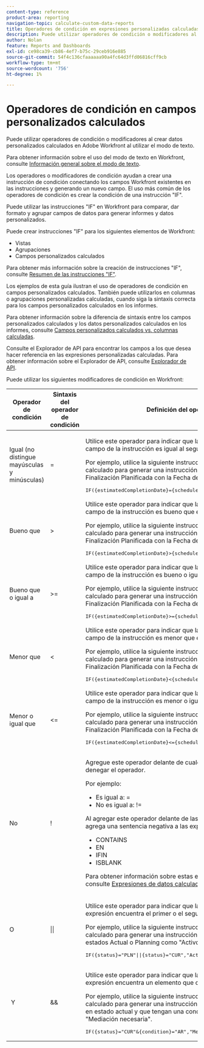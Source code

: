 ```yaml
---
content-type: reference
product-area: reporting
navigation-topic: calculate-custom-data-reports
title: Operadores de condición en expresiones personalizadas calculadas
description: Puede utilizar operadores de condición o modificadores al crear datos personalizados calculados en Adobe Workfront al utilizar el modo de texto.
author: Nolan
feature: Reports and Dashboards
exl-id: ce98ca39-cb86-4ef7-b75c-29ceb916e885
source-git-commit: 54f4c136cfaaaaaa90a4fc64d3ffd06816cff9cb
workflow-type: tm+mt
source-wordcount: '756'
ht-degree: 1%

---
```


# Operadores de condición en campos personalizados calculados

Puede utilizar operadores de condición o modificadores al crear datos personalizados calculados en Adobe Workfront al utilizar el modo de texto.

Para obtener información sobre el uso del modo de texto en Workfront, consulte [Información general sobre el modo de texto](../../../reports-and-dashboards/reports/text-mode/understand-text-mode.md).

Los operadores o modificadores de condición ayudan a crear una instrucción de condición conectando los campos Workfront existentes en las instrucciones y generando un nuevo campo. El uso más común de los operadores de condición es crear la condición de una instrucción &quot;IF&quot;.

Puede utilizar las instrucciones &quot;IF&quot; en Workfront para comparar, dar formato y agrupar campos de datos para generar informes y datos personalizados.

Puede crear instrucciones &quot;IF&quot; para los siguientes elementos de Workfront:

* Vistas
* Agrupaciones
* Campos personalizados calculados

Para obtener más información sobre la creación de instrucciones &quot;IF&quot;, consulte [Resumen de las instrucciones &quot;IF&quot;](../../../reports-and-dashboards/reports/calc-cstm-data-reports/if-statements-overview.md).

Los ejemplos de esta guía ilustran el uso de operadores de condición en campos personalizados calculados. También puede utilizarlos en columnas o agrupaciones personalizadas calculadas, cuando siga la sintaxis correcta para los campos personalizados calculados en los informes.

Para obtener información sobre la diferencia de sintaxis entre los campos personalizados calculados y los datos personalizados calculados en los informes, consulte [Campos personalizados calculados vs. columnas calculadas](../../../reports-and-dashboards/reports/calc-cstm-data-reports/calculated-custom-fields-calculated-columns.md).

Consulte el Explorador de API para encontrar los campos a los que desea hacer referencia en las expresiones personalizadas calculadas. Para obtener información sobre el Explorador de API, consulte [Explorador de API](../../../wf-api/general/api-explorer.md).

Puede utilizar los siguientes modificadores de condición en Workfront:

<table style="table-layout:auto"> 
 <col> 
 <col> 
 <col> 
 <thead> 
  <tr> 
   <th>Operador de condición</th> 
   <th>Sintaxis del operador de condición</th> 
   <th>Definición del operador de condición</th> 
  </tr> 
 </thead> 
 <tbody> 
  <tr> 
   <td>Igual (no distingue mayúsculas y minúsculas)</td> 
   <td>= </td> 
   <td> <p>Utilice este operador para indicar que la condición se cumple cuando el primer campo de la instrucción es igual al segundo campo.</p> <p>Por ejemplo, utilice la siguiente instrucción en un campo personalizado calculado para generar una instrucción "IF" que compare la Fecha de Finalización Planificada con la Fecha de Finalización Prevista de una tarea: </p><pre>IF({estimatedCompletionDate}={scheduledCompletionDate},"On Track","Off Track")</pre> </td> 
  </tr> 
  <tr> 
   <td>Bueno que </td> 
   <td>&gt; </td> 
   <td>Utilice este operador para indicar que la condición se cumple cuando el primer campo de la instrucción es bueno que el segundo campo. <p>Por ejemplo, utilice la siguiente instrucción en un campo personalizado calculado para generar una instrucción "IF" que compare la Fecha de Finalización Planificada con la Fecha de Finalización Prevista de una tarea: </p><pre>IF({estimatedCompletionDate}&gt;{scheduledCompletionDate},"Late",")</pre></td> 
  </tr> 
  <tr> 
   <td>Bueno que o igual a </td> 
   <td>&gt;= </td> 
   <td>Utilice este operador para indicar que la condición se cumple cuando el primer campo de la instrucción es bueno o igual al segundo campo. <p>Por ejemplo, utilice la siguiente instrucción en un campo personalizado calculado para generar una instrucción "IF" que compare la Fecha de Finalización Planificada con la Fecha de Finalización Prevista de una tarea: </p><pre>IF({estimatedCompletionDate}&gt;={scheduledCompletionDate},"Late","Pre")</pre></td> 
  </tr> 
  <tr> 
   <td>Menor que </td> 
   <td>&lt; </td> 
   <td>Utilice este operador para indicar que la condición se cumple cuando el primer campo de la instrucción es menor que el segundo campo. <p>Por ejemplo, utilice la siguiente instrucción en un campo personalizado calculado para generar una instrucción "IF" que compare la Fecha de Finalización Planificada con la Fecha de Finalización Prevista de una tarea: </p><pre>IF({estimatedCompletionDate}&lt;{scheduledCompletionDate},"Temprano",")</pre></td> 
  </tr> 
  <tr> 
   <td>Menor o igual que </td> 
   <td>&lt;= </td> 
   <td>Utilice este operador para indicar que la condición se cumple cuando el primer campo de la instrucción es menor o igual que el segundo campo. <p>Por ejemplo, utilice la siguiente instrucción en un campo personalizado calculado para generar una instrucción "IF" que compare la Fecha de Finalización Planificada con la Fecha de Finalización Prevista de una tarea: </p><pre>IF({estimatedCompletionDate}&lt;={scheduledCompletionDate},"Pre","Late")</pre></td> 
  </tr> 
  <tr> 
   <td>No </td> 
   <td>! </td> 
   <td> <p>Agregue este operador delante de cualquiera de los operadores anteriores para denegar el operador. </p> <p>Por ejemplo: </p> 
    <ul> 
     <li>Es igual a: = </li> 
     <li>No es igual a: != </li> 
    </ul> <p>Al agregar este operador delante de las siguientes expresiones de datos, se agrega una sentencia negativa a las expresiones: </p> 
    <ul> 
     <li>CONTAINS </li> 
     <li>EN </li> 
     <li>IFIN </li> 
     <li>ISBLANK </li> 
    </ul> <p>Para obtener información sobre estas expresiones de datos y una lista completa, consulte <a href="../../../reports-and-dashboards/reports/calc-cstm-data-reports/calculated-data-expressions.md" class="MCXref xref">Expresiones de datos calculadas</a>. </p> </td> 
  </tr> 
  <tr> 
   <td>O </td> 
   <td>|| </td> 
   <td> <p>Utilice este operador para indicar que la condición se cumple cuando la expresión encuentra el primer o el segundo valor de la instrucción. </p> <p>Por ejemplo, utilice la siguiente instrucción en un campo personalizado calculado para generar una instrucción "IF" que marque los proyectos en los estados Actual o Planning como "Activo": </p><pre>IF({status}="PLN"||{status}="CUR","Activo","No activo")</pre> </td> 
  </tr> 
  <tr> 
   <td> Y </td> 
   <td>&amp;&amp; </td> 
   <td> <p>Utilice este operador para indicar que la condición se cumple cuando la expresión encuentra un elemento que cumple dos condiciones al mismo tiempo. </p> <p>Por ejemplo, utilice la siguiente instrucción en un campo personalizado calculado para generar una instrucción "IF" que encuentre proyectos que estén en estado actual y que tengan una condición de en riesgo y los marque como "Mediación necesaria". </p><pre>IF({status}="CUR"&amp;{condition}="AR","Mediación necesaria",")</pre> </td> 
  </tr> 
 </tbody> 
</table>
